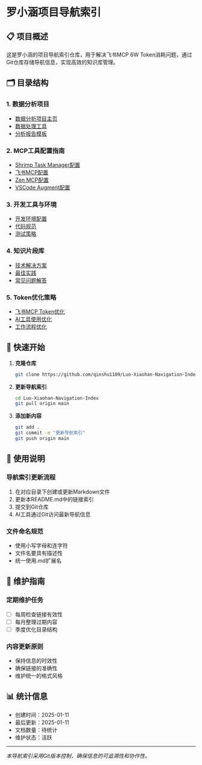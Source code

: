# 罗小涵项目导航索引

## 📋 项目概述
这是罗小涵的项目导航索引仓库，用于解决飞书MCP 6W Token消耗问题，通过Git仓库存储导航信息，实现高效的知识库管理。

## 🗂️ 目录结构

### 1. 数据分析项目
- [数据分析项目主页](./data-analysis/README.md)
- [数据处理工具](./data-analysis/tools.md)
- [分析报告模板](./data-analysis/templates.md)

### 2. MCP工具配置指南
- [Shrimp Task Manager配置](./mcp-tools/shrimp-task-manager.md)
- [飞书MCP配置](./mcp-tools/feishu-mcp.md)
- [Zen MCP配置](./mcp-tools/zen-mcp.md)
- [VSCode Augment配置](./mcp-tools/vscode-augment.md)

### 3. 开发工具与环境
- [开发环境配置](./dev-tools/environment.md)
- [代码规范](./dev-tools/coding-standards.md)
- [测试策略](./dev-tools/testing.md)

### 4. 知识片段库
- [技术解决方案](./knowledge/technical-solutions.md)
- [最佳实践](./knowledge/best-practices.md)
- [常见问题解答](./knowledge/faq.md)

### 5. Token优化策略
- [飞书MCP Token优化](./optimization/feishu-mcp-token.md)
- [AI工具使用优化](./optimization/ai-tools.md)
- [工作流程优化](./optimization/workflow.md)

## 🚀 快速开始

1. **克隆仓库**
   ```bash
   git clone https://github.com/qinshu1109/Luo-Xiaohan-Navigation-Index.git
   ```

2. **更新导航索引**
   ```bash
   cd Luo-Xiaohan-Navigation-Index
   git pull origin main
   ```

3. **添加新内容**
   ```bash
   git add .
   git commit -m "更新导航索引"
   git push origin main
   ```

## 📝 使用说明

### 导航索引更新流程
1. 在对应目录下创建或更新Markdown文件
2. 更新本README.md中的链接索引
3. 提交到Git仓库
4. AI工具通过Git访问最新导航信息

### 文件命名规范
- 使用小写字母和连字符
- 文件名要具有描述性
- 统一使用.md扩展名

## 🔧 维护指南

### 定期维护任务
- [ ] 每周检查链接有效性
- [ ] 每月整理过期内容
- [ ] 季度优化目录结构

### 内容更新原则
- 保持信息的时效性
- 确保链接的准确性
- 维护统一的格式风格

## 📊 统计信息
- 创建时间：2025-01-11
- 最后更新：2025-01-11
- 文档数量：待统计
- 维护状态：活跃

---
*本导航索引采用Git版本控制，确保信息的可追溯性和协作性。*
